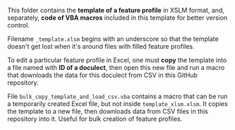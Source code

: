 This folder contains the **template of a feature profile** in XSLM format, and, separately, **code of VBA macros** included in this template for better version control.

Filename `_template.xlsm` begins with an underscore so that the template doesn't get lost when it's around files with filled feature profiles.

To edit a particular feature profile in Excel, one must **copy** the template into a file named with **ID of a doculect**, then open this new file and run a macro that downloads the data for this doculect from CSV in this GitHub repository.

File `bulk_copy_template_and_load_csv.vba` contains a macro that
can be run a temporarily created Excel file, but not inside `template_xlsm.xlsm`.
It copies the template to a new file, then downloads data from CSV files in this repository into it.
Useful for bulk creation of feature profiles.
